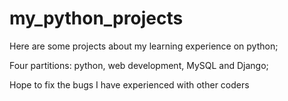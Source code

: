 # my_python_projects
Here are some projects about my learning experience on python;

Four partitions: python, web development, MySQL and Django;

Hope to fix the bugs I have experienced with other coders
